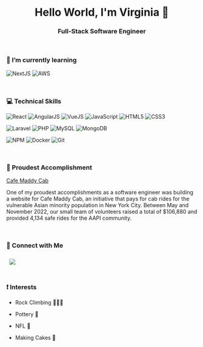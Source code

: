 <h1 align="center">
Hello World, I'm Virginia 👋
</h1>

<h3 align="center">
Full-Stack Software Engineer
</h3>

</br>

<h3>
🌱 I’m currently learning
</h3>

![NextJS](https://img.shields.io/badge/next.js-000000?style=for-the-badge&logo=nextdotjs&logoColor=white)
![AWS](https://img.shields.io/badge/Amazon_AWS-FF9900?style=for-the-badge&logo=amazonaws&logoColor=white)


</br>

<h3>
💻 Technical Skills
</h3>

<!-- Frontend Skills -->
![React](https://img.shields.io/badge/react-%2320232a.svg?style=for-the-badge&logo=react&logoColor=%2361DAFB)
![AngularJS](https://img.shields.io/badge/AngularJS-E23237?style=for-the-badge&logo=angularjs&logoColor=white)
![VueJS](https://img.shields.io/badge/Vue.js-35495E?style=for-the-badge&logo=vuedotjs&logoColor=4FC08D)
![JavaScript](https://img.shields.io/badge/javascript-%23323330.svg?style=for-the-badge&logo=javascript&logoColor=%23F7DF1E)
![HTML5](https://img.shields.io/badge/html5-%23E34F26.svg?style=for-the-badge&logo=html5&logoColor=white)
![CSS3](https://img.shields.io/badge/CSS3-1572B6?style=for-the-badge&logo=css3&logoColor=white)


<!-- Backend Skills -->
![Laravel](https://img.shields.io/badge/Laravel-FF2D20?style=for-the-badge&logo=laravel&logoColor=white)
![PHP](https://img.shields.io/badge/PHP-777BB4?style=for-the-badge&logo=php&logoColor=white)
![MySQL](https://img.shields.io/badge/MySQL-005C84?style=for-the-badge&logo=mysql&logoColor=white)
![MongoDB](https://img.shields.io/badge/MongoDB-4EA94B?style=for-the-badge&logo=mongodb&logoColor=white)


<!-- Other Skills -->
![NPM](https://img.shields.io/badge/npm-CB3837?style=for-the-badge&logo=npm&logoColor=white)
![Docker](https://img.shields.io/badge/Docker-2CA5E0?style=for-the-badge&logo=docker&logoColor=white)
![Git](https://img.shields.io/badge/GIT-E44C30?style=for-the-badge&logo=git&logoColor=white)

</br>

<h3>
🏅 Proudest Accomplishment
</h3>
<a href="https://cafemaddycab.org/">
  Cafe Maddy Cab
</a>

One of my proudest accomplishments as a software engineer was building a website for Cafe Maddy Cab, an initiative that pays for cab rides for the vulnerable Asian minority population in New York City. Between May and November 2022, our small team of volunteers raised a total of $106,880 and provided 4,134 safe rides for the AAPI community.

</br>

<h3>
🤝 Connect with Me
</h3>
<a href="https://www.linkedin.com/in/virginia-cheng/">
  <img align="center" style="margin:0.5rem" src="https://img.shields.io/badge/LinkedIn-0077B5?style=for-the-badge&logo=linkedin&logoColor=white" />
</a>

</br>
</br>

<h3>
❗️ Interests
</h3>

- Rock Climbing 🧗🏻‍♀️

- Pottery 🏺

- NFL 🏈

- Making Cakes 🎂

